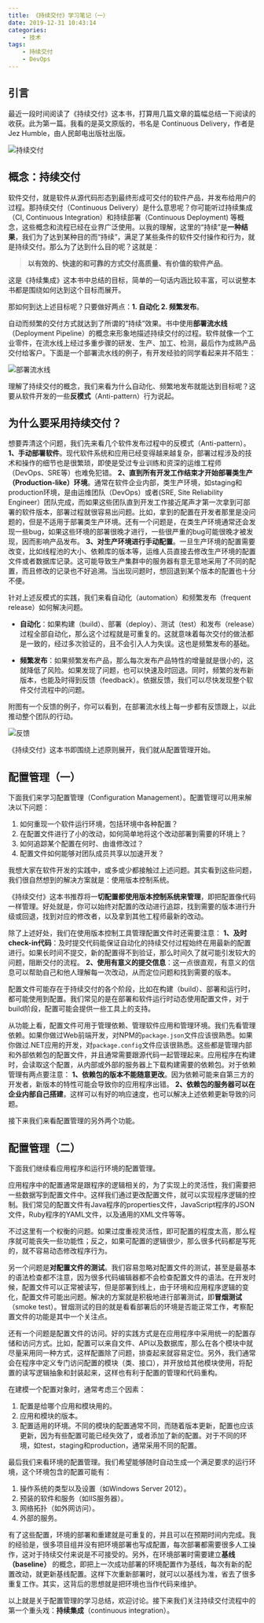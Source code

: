 ```yaml
---
title: 《持续交付》学习笔记（一）
date: 2019-12-31 10:43:14
categories:
    - 技术
tags: 
    - 持续交付
    - DevOps
---
```

## 引言
最近一段时间阅读了《持续交付》这本书，打算用几篇文章的篇幅总结一下阅读的收获。此为第一篇。我看的是英文原版的，书名是 Continuous Delivery，作者是 Jez Humble，由人民邮电出版社出版。

![持续交付](cd.jpg)

## 概念：持续交付
软件交付，就是软件从源代码形态到最终形成可交付的软件产品，并发布给用户的过程。那持续交付（Continuous Delivery）是什么意思呢？你可能听过持续集成（CI, Continuous Integration）和持续部署（Continuous Deployment) 等概念，这些概念和流程已经在业界广泛使用。以我的理解，这里的“持续”是**一种结果**，我们为了达到某种目的而“持续”，满足了某些条件的软件交付操作和行为，就是持续交付。那么为了达到什么目的呢？这就是：
>**以有效的、快速的和可靠的方式交付高质量、有价值的软件产品**。

这是《持续集成》这本书中总结的目标，简单的一句话内涵比较丰富，可以说整本书都是围绕如何达到这个目标而展开。

那如何到达上述目标呢？只要做好两点：**1. 自动化 2. 频繁发布**。

<!--more-->
自动而频繁的交付方式就达到了所谓的“持续”效果。书中使用**部署流水线**（Deployment Pipeline）的概念来形象地描述持续交付的过程。软件就像一个工业零件，在流水线上经过多重步骤的研发、生产、加工、检测，最后作为成熟产品交付给客户。下面是一个部署流水线的例子，有开发经验的同学看起来并不陌生：

![部署流水线](cd-pipeline.jpg)

理解了持续交付的概念，我们来看为什么自动化、频繁地发布就能达到目标呢？这要从软件开发的一些**反模式**（Anti-pattern）行为说起。


## 为什么要采用持续交付？


想要弄清这个问题，我们先来看几个软件发布过程中的反模式（Anti-pattern）。
**1、手动部署软件**。现代软件系统和应用已经变得越来越复杂，部署过程涉及的技术和操作的细节也是很繁琐，即使是受过专业训练和资深的运维工程师（DevOps、SRE等）也难免犯错。
**2、直到所有开发工作结束才开始部署类生产（Production-like）环境**。通常在软件企业内部，类生产环境，如staging和production环境，是由运维团队（DevOps）或者(SRE, Site Reliability Engineer）团队完成，而如果这些团队直到开发工作接近尾声才第一次拿到可部署的软件版本，部署过程就很容易出问题。比如，拿到的配置在开发者那里是没问题的，但是不适用于部署类生产环境。还有一个问题是，在类生产环境通常还会发现一些bug，如果这些环境的部署很晚才进行，一些很严重的bug可能很晚才被发现，因而影响产品发布。
**3、对生产环境进行手动配置**。一旦生产环境的配置需要改变，比如线程池的大小、依赖库的版本等，运维人员直接去修改生产环境的配置文件或者数据库记录。这可能导致生产集群中的服务器有意无意地采用了不同的配置，而且修改的记录也不好追溯。当出现问题时，想回退到某个版本的配置也十分不便。

针对上述反模式的实践，我们来看自动化（automation）和频繁发布（frequent release）如何解决问题。

* **自动化**：如果构建（build）、部署（deploy）、测试（test）和发布（release）过程全部自动化，那么这个过程就是可重复的。这就意味着每次交付的做法都是一致的，经过多次验证的，且不会引入人为失误。这也是频繁发布的基础。

* **频繁发布**：如果频繁发布产品，那么每次发布产品特性的增量就是很小的，这就降低了风险。如果发现了问题，也可以快速及时回退。同时，频繁的发布新版本，也能及时得到反馈（feedback）。依据反馈，我们可以尽快发现整个软件交付流程中的问题。

附图有一个反馈的例子，你可以看到，在部署流水线上每一步都有反馈跟上，以此推动整个团队的行动。

![反馈](feedback.jpg)

《持续交付》这本书即围绕上述原则展开，我们就从配置管理开始。

## 配置管理（一）

下面我们来学习配置管理（Configuration Management）。配置管理可以用来解决以下问题：

1. 如何重现一个软件运行环境，包括环境中各种配置？
2. 在配置文件进行了小的改动，如何简单地将这个改动部署到需要的环境上？
3. 如何追踪某个配置在何时、由谁修改过？
4. 配置文件如何能够对团队成员共享以加速开发？

我想大家在软件开发的实践中，或多或少都接触过上述问题。其实看到这些问题，我们很自然想到的解决方案就是：使用版本控制系统。

《持续交付》这本书推荐将一**切配置都使用版本控制系统来管理**，即把配置像代码一样管理。好处就是，你可以始终对配置的改动进行追踪，找到需要的版本进行升级或回退，找到对应的修改者，以及拿到其他工程师最新的改动。

除了上述好处，我们在使用版本控制工具管理配置文件时还需要注意：
**1、及时check-in代码**：及时提交代码能保证自动化的持续交付过程始终在用最新的配置进行。如果长时间不提交，新的配置得不到验证，那么时间久了就可能引发较大的问题，阻断交付的流程。
**2、使用有意义的提交信息**：这一点很直观，有意义的信息可以帮助自己和他人理解每一次改动，从而定位问题和找到需要的版本。

配置文件可能存在于持续交付的各个阶段，比如在构建（build）、部署和运行时，都可能使用到配置。我们常见的是在部署和软件运行时动态使用配置文件，对于build阶段，配置可能会提供一些工具上的支持。

从功能上看，配置文件可用于管理依赖、管理软件应用和管理环境。我们先看管理依赖。如果你做过Web前端开发，对NPM的`package.json`文件应该很熟悉。如果你做过.NET应用的开发，对`package.config`文件应该很熟悉。这些都是管理内部和外部依赖包的配置文件，并且通常需要跟源代码一起管理起来。应用程序在构建时，会读取这个配置，从内部或外部的服务器上下载构建需要的依赖包。对于依赖管理有两点要注意：
**1、依赖包的版本不能随意更改**。因为依赖可能来自第三方的开发者，新版本的特性可能会导致你的应用程序出错。
**2、依赖包的服务器可以在企业内部自己搭建**，这样可以有好的响应速度，也可以解决上述依赖更新导致的问题。

接下来我们来看配置管理的另外两个功能。

## 配置管理（二）

下面我们继续看应用程序和运行环境的配置管理。

应用程序中的配置通常是跟程序的逻辑相关的，为了实现上的灵活性，我们需要把一些数据写到配置文件中。这样我们通过更改配置文件，就可以实现程序逻辑的控制。我们常见的配置文件有Java程序的properties文件，JavaScript程序的JSON文件，Ruby程序的YAML文件，以及通用的XML文件等等。

不过这里有一个权衡的问题。如果过度重视灵活性，即可配置的程度太高，那么程序就可能丧失一些功能性；反之，如果可配置的逻辑很少，那么很多代码都是写死的，就不容易动态修改程序行为。

另一个问题是**对配置文件的测试**。我们容易忽略对配置文件的测试，甚至是最基本的语法检查都不注意，因为很多代码编辑器都不会检查配置文件的语法。在开发时候，配置文件可以正常被读写，但是部署到线上，由于环境和应用程序逻辑的变化，配置文件可能出问题。解决的方案就是积极地进行部署测试，即**冒烟测试**（smoke test）。冒烟测试的目的就是看看部署后的环境是否能正常工作，考察配置文件的功能是其中一个关注点。

还有一个问题是配置文件的访问。好的实践方式是在应用程序中采用统一的配置存储和访问方式。比如，配置可以来自文件、API以及数据库，那么在各个模块中就尽量采用同一种方式，这样配置除了问题，排查起来就容易定位。另外，我们通常会在程序中定义专门访问配置的模块（类、接口），并开放给其他模块使用，将配置的读写逻辑抽象和封装起来，这样也有利于配置的管理和代码重构。

在建模一个配置对象时，通常考虑三个因素：

1. 配置是给哪个应用和模块用的。
2. 应用和模块的版本。
3. 配置适用的环境。不同的模块的配置通常不同，而随着版本更新，配置也应该更新，因为有些配置可能已经失效了，或者添加了新的配置。对于不同的环境，如test，staging和production，通常采用不同的配置。

最后我们来看环境的配置管理。我们希望能够随时自动生成一个满足要求的运行环境，这个环境包含的配置可能有：

1. 操作系统的类型以及设置（如Windows Server 2012）。
2. 预装的软件和服务（如IIS服务器）。
3. 网络拓扑（如外网访问）。
4. 外部的服务。

有了这些配置，环境的部署和重建就是可重复的，并且可以在预期时间内完成。我的经验是，很多项目组并没有把环境部署也写成配置，每次部署都需要很多人工操作，这对于持续交付来说是不可接受的。另外，在环境部署时需要建立**基线（baseline）** 的概念，即把上一次成功部署的环境配置作为基线，每次有新的配置改动，就更新基线配置。这样下次重新部署时，就可以以基线为准，省去了很多重复工作。其实，这背后的思想就是把环境也当作代码来维护。

以上就是关于配置管理的学习总结，欢迎讨论。接下来我们关注持续交付流程中的第一个重头戏：**持续集成**（continuous integration）。







